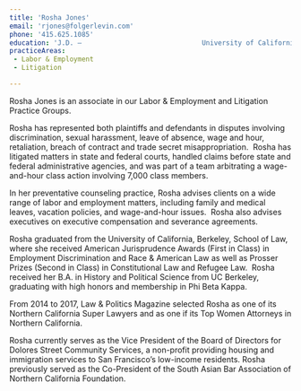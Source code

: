 ```yaml
---
title: 'Rosha Jones'
email: 'rjones@folgerlevin.com'
phone: '415.625.1085'
education: 'J.D. — 			         			University of California, Berkeley, School of Law,			         			2011  			            							        B.A. — 			         			University of California, Berkeley,			         			2007'
practiceAreas: 
 - Labor & Employment
 - Litigation

---
```

<p>Rosha Jones is an associate in our Labor &amp; Employment and Litigation Practice Groups.</p>
<p>Rosha has represented both plaintiffs and defendants in disputes involving discrimination, sexual harassment, leave of absence, wage and hour, retaliation, breach of contract and trade secret misappropriation.&#xA0; Rosha has litigated matters in state and federal courts, handled claims before state and federal administrative agencies, and was part of a team arbitrating a wage-and-hour class action involving 7,000 class members.</p>
<p>In her preventative counseling practice, Rosha advises clients on a wide range of labor and employment matters, including family and medical leaves, vacation policies, and wage-and-hour issues.&#xA0; Rosha also advises executives on executive compensation and severance agreements.</p>
<p>Rosha graduated from the University of California, Berkeley, School of Law, where she received American Jurisprudence Awards (First in Class) in Employment Discrimination and Race &amp; American Law as well as Prosser Prizes (Second in Class) in Constitutional Law and Refugee Law.&#xA0; Rosha received her B.A. in History and Political Science from UC Berkeley, graduating with high honors and membership in Phi Beta Kappa.</p>
<p>From 2014 to 2017, Law &amp; Politics Magazine selected Rosha as one of its Northern California Super Lawyers and as one if its Top Women Attorneys in Northern California.</p>
<p>Rosha currently serves as the Vice President of the Board of Directors for Dolores Street Community Services, a non-profit providing housing and immigration services to San Francisco&#x2019;s low-income residents. Rosha previously served as the Co-President of the South Asian Bar Association of Northern California Foundation.</p>